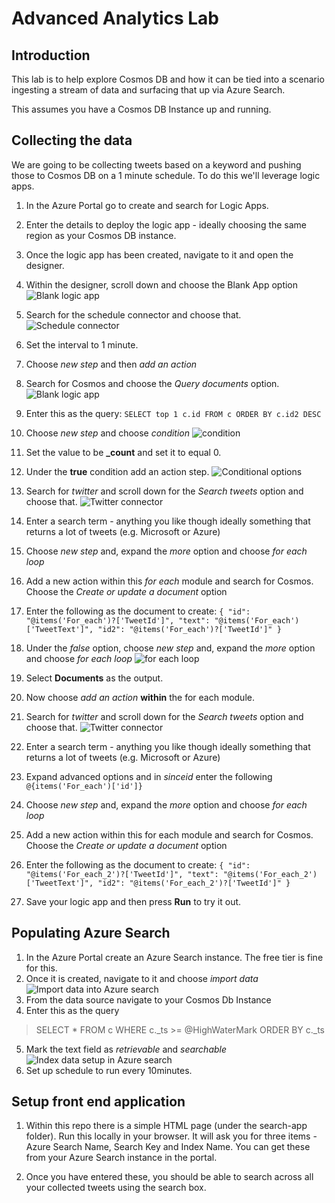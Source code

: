 # Advanced Analytics Lab

## Introduction

This lab is to help explore Cosmos DB and how it can be tied into a scenario ingesting a stream of data and surfacing that up via Azure Search.

This assumes you have a Cosmos DB Instance up and running.

## Collecting the data

We are going to be collecting tweets based on a keyword and pushing those to Cosmos DB on a 1 minute schedule. To do this we'll leverage logic apps.

1. In the Azure Portal go to create and search for Logic Apps.
2. Enter the details to deploy the logic app - ideally choosing the same region as your Cosmos DB instance.
3. Once the logic app has been created, navigate to it and open the designer.

4. Within the designer, scroll down and choose the Blank App option
![Blank logic app](./images/blank-create.png)

5. Search for the schedule connector and choose that.
![Schedule connector](./images/schedule.png)

6. Set the interval to 1 minute.


7. Choose *new step* and then *add an action*

8. Search for Cosmos and choose the *Query documents* option.
![Blank logic app](./images/cosmos.png)

9. Enter this as the query: `SELECT top 1 c.id FROM c ORDER BY c.id2 DESC`

10. Choose *new step* and choose *condition*
![condition](./images/condition.png)

11. Set the value to be **_count** and set it to equal 0.

12. Under the **true** condition add an action step.
![Conditional options](./images/true-select.png)
13. Search for *twitter* and scroll down for the *Search tweets* option and choose that.
![Twitter connector](./images/twitter.png)
14. Enter a search term - anything you like though ideally something that returns a lot of tweets (e.g. Microsoft or Azure)
15. Choose *new step* and, expand the *more* option and choose *for each loop*
16. Add a new action within this *for each* module and search for Cosmos. Choose the *Create or update a document* option
17. Enter the following as the document to create: `{
            "id": "@items('For_each')?['TweetId']",
            "text": "@items('For_each')['TweetText']",
            "id2": "@items('For_each')?['TweetId']"
        }`

18. Under the *false* option, choose *new step* and, expand the *more* option and choose *for each loop*
![for each loop](./images/foreach.png)
19. Select **Documents** as the output.
20. Now choose *add an action* **within** the for each module.
21. Search for *twitter* and scroll down for the *Search tweets* option and choose that.
![Twitter connector](./images/twitter.png)
22. Enter a search term - anything you like though ideally something that returns a lot of tweets (e.g. Microsoft or Azure)
23. Expand advanced options and in *sinceid* enter the following `@{items('For_each')['id']}`
24. Choose *new step* and, expand the *more* option and choose *for each loop*
25. Add a new action within this for each module and search for Cosmos. Choose the *Create or update a document* option
26. Enter the following as the document to create: `{
            "id": "@items('For_each_2')?['TweetId']",
            "text": "@items('For_each_2')['TweetText']",
            "id2": "@items('For_each_2')?['TweetId']"
        }`

27. Save your logic app and then press **Run** to try it out.

## Populating Azure Search

1. In the Azure Portal create an Azure Search instance. The free tier is fine for this.
2. Once it is created, navigate to it and choose *import data*
![Import data into Azure search](./images/import.png)
3. From the data source navigate to your Cosmos Db Instance
4. Enter this as the query
>SELECT * FROM c WHERE c._ts >= @HighWaterMark ORDER BY c._ts
5. Mark the text field as *retrievable* and *searchable*
![Index data setup in Azure search](./images/index-import.png)
6. Set up schedule to run every 10minutes.

## Setup front end application

1. Within this repo there is a simple HTML page (under the search-app folder). Run this locally in your browser. It will ask you for three items - Azure Search Name, Search Key and Index Name. You can get these from your Azure Search instance in the portal. 

2. Once you have entered these, you should be able to search across all your collected tweets using the search box.
